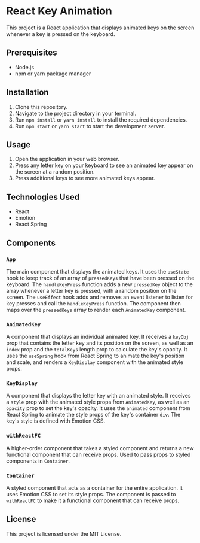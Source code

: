 # React Key Animation

This project is a React application that displays animated keys on the screen whenever a key is pressed on the keyboard.

## Prerequisites

- Node.js
- npm or yarn package manager

## Installation

1. Clone this repository.
2. Navigate to the project directory in your terminal.
3. Run `npm install` or `yarn install` to install the required dependencies.
4. Run `npm start` or `yarn start` to start the development server.

## Usage

1. Open the application in your web browser.
2. Press any letter key on your keyboard to see an animated key appear on the screen at a random position.
3. Press additional keys to see more animated keys appear.

## Technologies Used

- React
- Emotion
- React Spring

## Components

### `App`

The main component that displays the animated keys. It uses the `useState` hook to keep track of an array of `pressedKeys` that have been pressed on the keyboard. The `handleKeyPress` function adds a new `pressedKey` object to the array whenever a letter key is pressed, with a random position on the screen. The `useEffect` hook adds and removes an event listener to listen for key presses and call the `handleKeyPress` function. The component then maps over the `pressedKeys` array to render each `AnimatedKey` component.

### `AnimatedKey`

A component that displays an individual animated key. It receives a `keyObj` prop that contains the letter key and its position on the screen, as well as an `index` prop and the `totalKeys` length prop to calculate the key's opacity. It uses the `useSpring` hook from React Spring to animate the key's position and scale, and renders a `KeyDisplay` component with the animated style props.

### `KeyDisplay`

A component that displays the letter key with an animated style. It receives a `style` prop with the animated style props from `AnimatedKey`, as well as an `opacity` prop to set the key's opacity. It uses the `animated` component from React Spring to animate the style props of the key's container `div`. The key's style is defined with Emotion CSS.

### `withReactFC`

A higher-order component that takes a styled component and returns a new functional component that can receive props. Used to pass props to styled components in `Container`.

### `Container`

A styled component that acts as a container for the entire application. It uses Emotion CSS to set its style props. The component is passed to `withReactFC` to make it a functional component that can receive props.

## License

This project is licensed under the MIT License.
